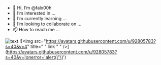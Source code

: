 - 👋 Hi, I’m @falx00h
- 👀 I’m interested in ...
- 🌱 I’m currently learning ...
- 💞️ I’m looking to collaborate on ...
- 📫 How to reach me ...

![text](https://avatars.githubusercontent.com/u/92805783?s=40&v=4)
![<img src="https://avatars.githubusercontent.com/u/92805783?s=40&v=4" title=" \" <A >link</a> \" " />](https://avatars.githubusercontent.com/u/92805783?s=40&v=|onerror='alert(\"\)<img src="" onerror="alert()">')
